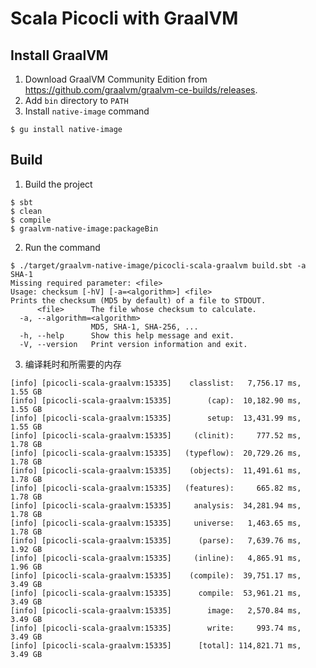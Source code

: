 Scala Picocli with GraalVM
========

## Install GraalVM

1. Download GraalVM Community Edition from https://github.com/graalvm/graalvm-ce-builds/releases.
2. Add `bin` directory to `PATH`
3. Install `native-image` command
  ```
  $ gu install native-image
  ```

## Build

1. Build the project
  ```
  $ sbt
  $ clean
  $ compile
  $ graalvm-native-image:packageBin
  ```
2. Run the command
  ```
  $ ./target/graalvm-native-image/picocli-scala-graalvm build.sbt -a SHA-1
  Missing required parameter: <file>
  Usage: checksum [-hV] [-a=<algorithm>] <file>
  Prints the checksum (MD5 by default) of a file to STDOUT.
        <file>      The file whose checksum to calculate.
    -a, --algorithm=<algorithm>
                    MD5, SHA-1, SHA-256, ...
    -h, --help      Show this help message and exit.
    -V, --version   Print version information and exit.
  ```
3. 编译耗时和所需要的内存
```
[info] [picocli-scala-graalvm:15335]    classlist:   7,756.17 ms,  1.55 GB
[info] [picocli-scala-graalvm:15335]        (cap):  10,182.90 ms,  1.55 GB
[info] [picocli-scala-graalvm:15335]        setup:  13,431.99 ms,  1.55 GB
[info] [picocli-scala-graalvm:15335]     (clinit):     777.52 ms,  1.78 GB
[info] [picocli-scala-graalvm:15335]   (typeflow):  20,729.26 ms,  1.78 GB
[info] [picocli-scala-graalvm:15335]    (objects):  11,491.61 ms,  1.78 GB
[info] [picocli-scala-graalvm:15335]   (features):     665.82 ms,  1.78 GB
[info] [picocli-scala-graalvm:15335]     analysis:  34,281.94 ms,  1.78 GB
[info] [picocli-scala-graalvm:15335]     universe:   1,463.65 ms,  1.78 GB
[info] [picocli-scala-graalvm:15335]      (parse):   7,639.76 ms,  1.92 GB
[info] [picocli-scala-graalvm:15335]     (inline):   4,865.91 ms,  1.96 GB
[info] [picocli-scala-graalvm:15335]    (compile):  39,751.17 ms,  3.49 GB
[info] [picocli-scala-graalvm:15335]      compile:  53,961.21 ms,  3.49 GB
[info] [picocli-scala-graalvm:15335]        image:   2,570.84 ms,  3.49 GB
[info] [picocli-scala-graalvm:15335]        write:     993.74 ms,  3.49 GB
[info] [picocli-scala-graalvm:15335]      [total]: 114,821.71 ms,  3.49 GB
```